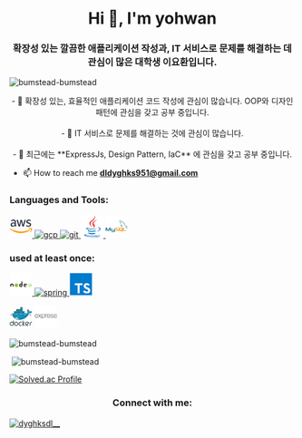 <h1 align="center">Hi 👋, I'm yohwan</h1>
<h3 align="center">확장성 있는 깔끔한 애플리케이션 작성과, IT 서비스로 문제를 해결하는 데 관심이 많은 대학생 이요환입니다.</h3>

<p align="left"> <img src="https://komarev.com/ghpvc/?username=bumstead-bumstead&label=Profile%20views&color=0e75b6&style=flat" alt="bumstead-bumstead" /> </p>
<center> - 🌱 확장성 있는, 효율적인 애플리케이션 코드 작성에 관심이 많습니다. OOP와 디자인 패턴에 관심을 갖고 공부 중입니다. </center> <br>
<center> - 🌱 IT 서비스로 문제를 해결하는 것에 관심이 많습니다. </center> <br>
  <center> - 🌱 최근에는 **ExpressJs, Design Pattern, IaC** 에 관심을 갖고 공부 중입니다. </center>

- 📫 How to reach me **dldyghks951@gmail.com**


<center><h3 align="left">Languages and Tools:</h3> </center>
<center> <p align="left"> <a href="https://aws.amazon.com" target="_blank" rel="noreferrer"> <img src="https://raw.githubusercontent.com/devicons/devicon/master/icons/amazonwebservices/amazonwebservices-original-wordmark.svg" alt="aws" width="40" height="40"/> </a> <a href="https://www.docker.com/" target="_blank" rel="noreferrer"> <a href="https://cloud.google.com" target="_blank" rel="noreferrer"> <img src="https://www.vectorlogo.zone/logos/google_cloud/google_cloud-icon.svg" alt="gcp" width="40" height="40"/> </a> <a href="https://git-scm.com/" target="_blank" rel="noreferrer"> <img src="https://www.vectorlogo.zone/logos/git-scm/git-scm-icon.svg" alt="git" width="40" height="40"/> </a> <a href="https://www.java.com" target="_blank" rel="noreferrer"> <img src="https://raw.githubusercontent.com/devicons/devicon/master/icons/java/java-original.svg" alt="java" width="40" height="40"/> </a> <a href="https://www.mysql.com/" target="_blank" rel="noreferrer"> <img src="https://raw.githubusercontent.com/devicons/devicon/master/icons/mysql/mysql-original-wordmark.svg" alt="mysql" width="40" height="40"/> </a> </center>
  
<h3 align="left">used at least once:</h3>
<a href="https://nodejs.org" target="_blank" rel="noreferrer"> <img src="https://raw.githubusercontent.com/devicons/devicon/master/icons/nodejs/nodejs-original-wordmark.svg" alt="nodejs" width="40" height="40"/> </a> <a href="https://spring.io/" target="_blank" rel="noreferrer"> <img src="https://www.vectorlogo.zone/logos/springio/springio-icon.svg" alt="spring" width="40" height="40"/> </a> <a href="https://www.typescriptlang.org/" target="_blank" rel="noreferrer"> <img src="https://raw.githubusercontent.com/devicons/devicon/master/icons/typescript/typescript-original.svg" alt="typescript" width="40" height="40"/> </a> </p><img src="https://raw.githubusercontent.com/devicons/devicon/master/icons/docker/docker-original-wordmark.svg" alt="docker" width="40" height="40"/> </a> <a href="https://expressjs.com" target="_blank" rel="noreferrer"> <img src="https://raw.githubusercontent.com/devicons/devicon/master/icons/express/express-original-wordmark.svg" alt="express" width="40" height="40"/> </a>

<p><img align="center" src="https://github-readme-stats.vercel.app/api/top-langs?username=bumstead-bumstead&show_icons=true&locale=en&layout=compact" alt="bumstead-bumstead" /></p>

<p>&nbsp;<img align="center" src="https://github-readme-stats.vercel.app/api?username=bumstead-bumstead&show_icons=true&locale=en" alt="bumstead-bumstead" /></p>

[![Solved.ac Profile](http://mazassumnida.wtf/api/v2/generate_badge?boj=isz06243)](https://solved.ac/isz06243/)

<h3 align="center">Connect with me:</h3>
<p align="left">
<a href="https://instagram.com/dyghksdl__" target="blank"><img align="center" src="https://raw.githubusercontent.com/rahuldkjain/github-profile-readme-generator/master/src/images/icons/Social/instagram.svg" alt="dyghksdl__" height="30" width="40" /></a>
</p>

